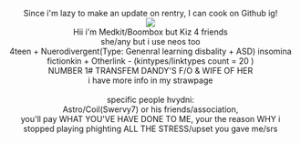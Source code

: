 <p align="center">
Since i'm lazy to make an update on rentry, I can cook on Github ig!<br><img src="https://i.postimg.cc/y6RkKcxB/Untitled871-20250113174106.png"><br>Hii i'm Medkit/Boombox but Kiz 4 friends<br>she/any but i use neos too <br> 4teen + Nuerodivergent(Type: Genenral learning disbality + ASD) insomina<br>fictionkin + Otherlink - (kintypes/linktypes count = 20 )<br> NUMBER 1# TRANSFEM DANDY'S F/O & WIFE OF HER<br> i have more info in  my strawpage<br><br>specific people hvydni:<br> Astro/Coil(Swervy7) or his friends/association, <br>you'll pay WHAT YOU'VE HAVE DONE TO ME, your the reason WHY i stopped playing phighting ALL THE STRESS/upset you gave me/srs<br> 
